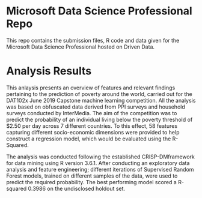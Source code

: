 # Microsoft Data Science Professional Repo

This repo contains the submission files, R code and data given for the Microsoft Data Science Professional hosted on Driven Data.

# Analysis Results

This anlaysis presents an overview of features and relevant findings pertaining to the prediction of poverty around the world, carried out for the DAT102x June 2019 Capstone machine learning competition. 
All the analysis was based on obfuscated data derived from PPI surveys and household surveys conducted by InterMedia. The aim of the competition was to predict the probability of an individual living below the poverty threshold of $2.50 per day across 7 different countries. To this effect, 58 features capturing different socio-economic dimensions were provided to help construct a regression model, which would be evaluated using the R-Squared.

The analysis was conducted following the established CRISP-DMframework for data mining using R version 3.6.1. After conducting an exploratory data analysis and feature engineering; different
iterations of Supervised Random Forest models, trained on different samples of the data, were used to predict the required probability. The best performing model scored a R-squared 0.3986 on the
undisclosed holdout set.
